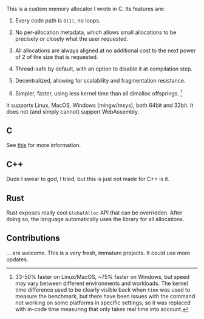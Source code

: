 This is a custom memory allocator I wrote in C. Its features are:

1. Every code path is `O(1)`, no loops.

2. No per-allocation metadata, which allows small allocations to be precisely or closely what the user requested.

3. All allocations are always aligned at no additional cost to the next power of 2 of the size that is requested.

4. Thread-safe by default, with an option to disable it at compilation step.

5. Decentralized, allowing for scalability and fragmentation resistance.

6. Simpler, faster, using less kernel time than all dlmalloc offsprings. [^1]

[^1]: 33-50% faster on Linux/MacOS, ~75% faster on Windows, but speed may vary between different environments and workloads. The kernel time difference used to be clearly visible back when `time` was used to measure the benchmark, but there have been issues with the command not working on some platforms in specific settings, so it was replaced with in-code time measuring that only takes real time into account.

It supports Linux, MacOS, Windows (mingw/msys), both 64bit and 32bit. It does not (and simply cannot) support WebAssembly.

## C

See [this](clang.md) for more information.

## C++

Dude I swear to god, I tried, but this is just not made for C++ is it.

## Rust

Rust exposes really cool `GlobalAlloc` API that can be overridden. After doing so, the language automatically uses the library for all allocations.

## Contributions

... are welcome. This is a very fresh, immature projects. It could use more updates.
